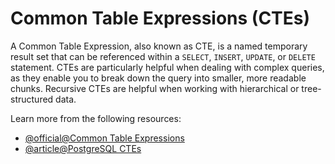# Common Table Expressions (CTEs)

A Common Table Expression, also known as CTE, is a named temporary result set that can be referenced within a `SELECT`, `INSERT`, `UPDATE`, or `DELETE` statement. CTEs are particularly helpful when dealing with complex queries, as they enable you to break down the query into smaller, more readable chunks. Recursive CTEs are helpful when working with hierarchical or tree-structured data.

Learn more from the following resources:

- [@official@Common Table Expressions](https://www.postgresql.org/docs/current/queries-with.html)
- [@article@PostgreSQL CTEs](https://www.postgresqltutorial.com/postgresql-tutorial/postgresql-cte/)